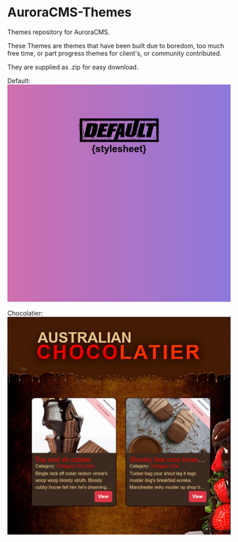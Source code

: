 # AuroraCMS-Themes
Themes repository for AuroraCMS.

These Themes are themes that have been built due to boredom, too much free time, or part progress themes for client's, or community contributed.

They are supplied as .zip for easy download.

Default:
![AuroraCMS](default/theme.jpg)

Chocolatier:
![AuroraCMS](chocolatier/theme.jpg)
